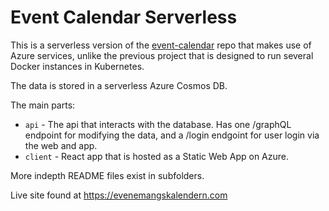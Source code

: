 # Event Calendar Serverless

This is a serverless version of the [event-calendar](https://github.com/jeppelind/event-calendar) repo that makes use of Azure services, unlike the previous project that is designed to run several Docker instances in Kubernetes.

The data is stored in a serverless Azure Cosmos DB.

The main parts:  
* `api` - The api that interacts with the database. Has one /graphQL endpoint for modifying the data, and a /login endgoint for user login via the web and app.
* `client` - React app that is hosted as a Static Web App on Azure.

More indepth README files exist in subfolders.

Live site found at https://evenemangskalendern.com